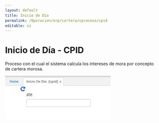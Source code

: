 ```yaml
---
layout: default
title: Inicio de Día
permalink: /Operacion/erp/cartera/cproceso/cpid
editable: si
---
```


# Inicio de Día - CPID

Proceso con el cual el sistema calcula los intereses de mora por concepto de cartera morosa.

![](CPID.png)







